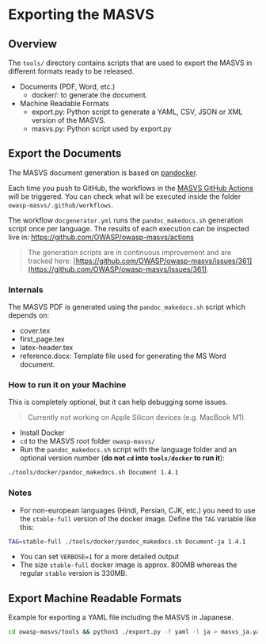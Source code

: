 # Exporting the MASVS

## Overview

The `tools/` directory contains scripts that are used to export the MASVS in different formats ready to be released.

- Documents (PDF, Word, etc.)
  - docker/: to generate the document.
- Machine Readable Formats
  - export.py: Python script to generate a YAML, CSV, JSON or XML version of the MASVS.
  - masvs.py: Python script used by export.py

## Export the Documents

The MASVS document generation is based on [pandocker](https://github.com/dalibo/pandocker/).

Each time you push to GitHub, the workflows in the [MASVS GitHub Actions](https://github.com/OWASP/owasp-masvs/actions "MASVS GitHub Actions") will be triggered. You can check what will be executed inside the folder `owasp-masvs/.github/workflows`.

The workflow `docgenerator.yml` runs the `pandoc_makedocs.sh` generation script once per language. The results of each execution can be inspected live in: <https://github.com/OWASP/owasp-masvs/actions>

> The generation scripts are in continuous improvement and are tracked here: [https://github.com/OWASP/owasp-masvs/issues/361](https://github.com/OWASP/owasp-masvs/issues/361).

### Internals

The MASVS PDF is generated using the `pandoc_makedocs.sh` script which depends on:

- cover.tex
- first_page.tex
- latex-header.tex
- reference.docx: Template file used for generating the MS Word document.

### How to run it on your Machine

This is completely optional, but it can help debugging some issues.

> Currently not working on Apple Silicon devices (e.g. MacBook M1).

- Install Docker
- `cd` to the MASVS root folder `owasp-masvs/`
- Run the `pandoc_makedocs.sh` script with the language folder and an optional version number (**do not `cd` into `tools/docker` to run it**):

```sh
./tools/docker/pandoc_makedocs.sh Document 1.4.1
```

### Notes

- For non-european languages (Hindi, Persian, CJK, etc.) you need to use the `stable-full` version of the docker image. Define the `TAG` variable like this:

```sh
TAG=stable-full ./tools/docker/pandoc_makedocs.sh Document-ja 1.4.1
```

- You can set `VERBOSE=1` for a more detailed output
- The size `stable-full` docker image is approx. 800MB whereas the regular `stable` version is 330MB.

## Export Machine Readable Formats

Example for exporting a YAML file including the MASVS in Japanese.

```bash
cd owasp-masvs/tools && python3 ./export.py -f yaml -l ja > masvs_ja.yaml
```
